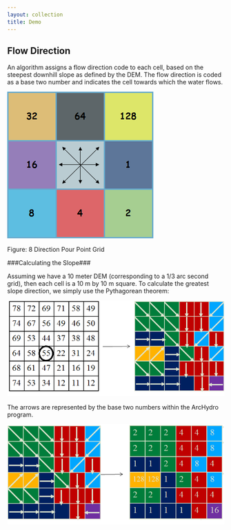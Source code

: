 ```yaml
---
layout: collection
title: Demo
---
```



## Flow Direction ##

An algorithm assigns a flow direction code to each cell, based on the steepest downhill slope as defined by the DEM. The flow direction is coded as a base two number and indicates the cell towards which the water flows.

<a href="/pictures/FlowDirection1.png"><img src="/pictures/FlowDirection1.png"></a>

Figure: 8 Direction Pour Point Grid

###Calculating the Slope###

Assuming we have a 10 meter DEM (corresponding to a 1/3 arc second grid), then each cell is a 10 m by 10 m square. To calculate the greatest slope direction, we simply use the Pythagorean theorem:

<a href="/pictures/FlowDirection2.png"><img src="/pictures/FlowDirection2.png"></a>

The arrows are represented by the base two numbers within the ArcHydro program.

<a href="/pictures/FlowDirection3.png"><img src="/pictures/FlowDirection3.png"></a>





